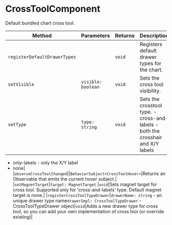 # CrossToolComponent
Default bundled chart cross tool.

|Method|Parameters|Returns|Description|
|---|---|---|---|
|`registerDefaultDrawerTypes`||`void`|Registers default drawer types for the chart.|
|`setVisible`|`visible: boolean` |`void`|Sets the cross tool visibility.|
|`setType`|`type: string` |`void`|Sets the crosstool type. - cross-and-labels - both the crosshair and X/Y labels
- only-labels - only the X/Y label
- none|
|`observeCrossToolChanged`||`BehaviorSubject<CrossToolHover>`|Returns an Observable that emits the current hover subject.|
|`setMagnetTarget`|`target: MagnetTarget` |`void`|Sets magnet target for cross tool. Supported only for 'cross-and-labels' type.
Default magnet target is none.|
|`registerCrossToolTypeDrawer`|`drawerName: string` - an unique drawer type name`drawerImpl: CrossToolTypeDrawer` - CrossToolTypeDrawer object|`void`|Adds a new drawer type for cross tool, so you can add your own implementation of cross tool (or override existing)|
